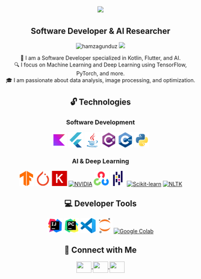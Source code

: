 <h1 align="center">
  <a href="https://git.io/typing-svg">
    <img src="https://readme-typing-svg.herokuapp.com/?lines=▶▶+Hello!+👋+I'm+Hamza+Gündüz◀&center=true&size=25">
  </a>
</h1>

<h2 align="center">Software Developer & AI Researcher</h2>
<p align="center">
  <img src="https://komarev.com/ghpvc/?username=hamzagunduz&label=Profile%20views&color=8000bf&style=flat" alt="hamzagunduz">
  <img src="https://img.shields.io/github/followers/hamzagunduz?style=social">
</p>

<p align="center">
  🔧 I am a Software Developer specialized in Kotlin, Flutter, and AI.<br>
  🔍 I focus on Machine Learning and Deep Learning using TensorFlow, PyTorch, and more.<br>
  🎓 I am passionate about data analysis, image processing, and optimization.
</p>

<h2 align="center">🔓 Technologies</h2>
<h3 align="center">Software Development</h3>
<p align="center">
  <a href="https://kotlinlang.org/"><img src="https://raw.githubusercontent.com/devicons/devicon/master/icons/kotlin/kotlin-original.svg" alt="Kotlin" width="40" height="40"/></a>
  <a href="https://flutter.dev/"><img src="https://raw.githubusercontent.com/devicons/devicon/master/icons/flutter/flutter-original.svg" alt="Flutter" width="40" height="40"/></a>
  <a href="https://www.java.com/"><img src="https://raw.githubusercontent.com/devicons/devicon/master/icons/java/java-original.svg" alt="Java" width="40" height="40"/></a>
  <a href="https://www.microsoft.com/en-us/dotnet/csharp"><img src="https://raw.githubusercontent.com/devicons/devicon/master/icons/csharp/csharp-original.svg" alt="C#" width="40" height="40"/></a>
  <a href="https://isocpp.org/"><img src="https://raw.githubusercontent.com/devicons/devicon/master/icons/cplusplus/cplusplus-original.svg" alt="C++" width="40" height="40"/></a>
  <a href="https://www.python.org/"><img src="https://raw.githubusercontent.com/devicons/devicon/master/icons/python/python-original.svg" alt="Python" width="40" height="40"/></a>
</p>

<h3 align="center">AI & Deep Learning</h3>
<p align="center">
  <a href="https://www.tensorflow.org/"><img src="https://raw.githubusercontent.com/devicons/devicon/master/icons/tensorflow/tensorflow-original.svg" alt="TensorFlow" width="40" height="40"/></a>
  <a href="https://pytorch.org/"><img src="https://raw.githubusercontent.com/devicons/devicon/master/icons/pytorch/pytorch-original.svg" alt="PyTorch" width="40" height="40"/></a>
  <a href="https://keras.io/"><img src="https://raw.githubusercontent.com/devicons/devicon/master/icons/keras/keras-original.svg" alt="Keras" width="40" height="40"/></a>
  <a href="https://www.nvidia.com/en-us/deep-learning-ai/"><img src="https://upload.wikimedia.org/wikipedia/commons/thumb/6/64/Nvidia_logo.svg/512px-Nvidia_logo.svg.png" alt="NVIDIA" width="40" height="40"/></a>
  <a href="https://www.opencv.org/"><img src="https://raw.githubusercontent.com/devicons/devicon/master/icons/opencv/opencv-original.svg" alt="OpenCV" width="40" height="40"/></a>
  <a href="https://www.pandas.pydata.org/"><img src="https://raw.githubusercontent.com/devicons/devicon/master/icons/pandas/pandas-original.svg" alt="Pandas" width="40" height="40"/></a>
  <a href="https://scikit-learn.org/"><img src="https://raw.githubusercontent.com/devicons/devicon/master/icons/scikit-learn/scikit-learn-original.svg" alt="Scikit-learn" width="40" height="40"/></a>
  <a href="https://nltk.org/"><img src="https://raw.githubusercontent.com/devicons/devicon/master/icons/nltk/nltk-original.svg" alt="NLTK" width="40" height="40"/></a>
</p>

<h2 align="center">💻 Developer Tools</h2>
<p align="center">
  <a href="https://www.jetbrains.com/idea/" target="_blank"><img src="https://raw.githubusercontent.com/devicons/devicon/master/icons/intellij/intellij-original.svg" alt="IntelliJ" width="40" height="40"/></a>
  <a href="https://www.jetbrains.com/pycharm/" target="_blank"><img src="https://raw.githubusercontent.com/devicons/devicon/master/icons/pycharm/pycharm-original.svg" alt="PyCharm" width="40" height="40"/></a>
  <a href="https://vscode.dev/" target="_blank"><img src="https://raw.githubusercontent.com/devicons/devicon/master/icons/vscode/vscode-original.svg" alt="VS Code" width="40" height="40"/></a>
  <a href="https://jupyter.org/" target="_blank"><img src="https://raw.githubusercontent.com/devicons/devicon/master/icons/jupyter/jupyter-original.svg" alt="Jupyter" width="40" height="40"/></a>
  <a href="https://colab.research.google.com/" target="_blank"><img src="https://upload.wikimedia.org/wikipedia/commons/2/2f/Google_Colab_logo_2021.svg" alt="Google Colab" width="40" height="40"/></a>
</p>

<h2 align="center">💬 Connect with Me</h2>
<p align="center">
  <a href="https://www.linkedin.com/in/hamza-gündüz/" target="_blank">
    <img align="center" src="https://raw.githubusercontent.com/rahuldkjain/github-profile-readme-generator/master/src/images/icons/Social/linked-in-alt.svg"  height="30" width="40" />
  </a>
  <a href="https://medium.com/@hmzgnc2147" target="_blank">
    <img align="center" src="https://raw.githubusercontent.com/rahuldkjain/github-profile-readme-generator/master/src/images/icons/Social/medium.svg"  height="30" width="40" />
  </a>
  <a href="https://www.kaggle.com/hamzagndz" target="_blank">
    <img align="center" src="https://upload.wikimedia.org/wikipedia/commons/e/e9/Kaggle_logo.svg"  height="30" width="40" />
  </a>
</p>
